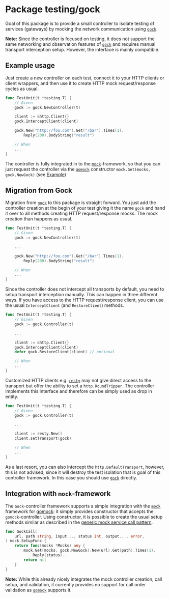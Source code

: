 # Package testing/gock

Goal of this package is to provide a small controller to isolate testing of
services (gateways) by mocking the network communication using [`gock`][gock].

**Note:** Since the controller is focused on testing, it does not support the
same networking and observation features of [`gock`][gock] and requires manual
transport interception setup. However, the interface is mainly compatible.


## Example usage

Just create a new controller on each test, connect it to your HTTP clients or
client wrappers, and then use it to create HTTP mock request/response cycles
as usual.


```go
func TestUnit(t *testing.T) {
    // Given
    gock := gock.NewController(t)

    client := &http.Client{}
    gock.InterceptClient(client)

    gock.New("http://foo.com").Get("/bar").Times(1).
        Reply(200).BodyString("result")

    // When
    ...
}
```

The controller is fully integrated in to the [`mock`](../mock)-framework, so
that you can just request the controller via the [`gomock`][gomock] constructor
`mock.Get(mocks, gock.NewGock)` (see
[Example](#integration-with-mock-framework))


## Migration from Gock

Migration from [`gock`][gock] to this package is straight forward. You just add
the controller creation at the begin of your test giving it the name `gock` and
hand it over to all methods creating HTTP request/response mocks. The mock
creation than happens as usual.

```go
func TestUnit(t *testing.T) {
    // Given
    gock := gock.NewController(t)

    ...

    gock.New("http://foo.com").Get("/bar").Times(1).
        Reply(200).BodyString("result")

    // WHen
    ...
}
```

Since the controller does not intercept all transports by default, you need to
setup transport interception manually. This can happen in three different ways.
If you have access to the HTTP request/response client, you can use the usual
`InterceptClient` (and `RestoreClient`) methods.

```go
func TestUnit(t *testing.T) {
    // Given
    gock := gock.Controller(t)

    ...

    client := &http.Client{}
    gock.InterceptClient(client)
    defer gock.RestoreClient(client) // optional

    // When
    ...
}
```

Customized HTTP clients e.g. [`resty`][resty] may not give direct access to the
transport but offer the ability to set a `http.RoundTripper`. The controller
implements this interface and therefore can be simply used as drop in entity.

```go
func TestUnit(t *testing.T) {
    // Given
    gock := gock.Controller(t)

    ...

    client := resty.New()
    client.setTransport(gock)

    // When
    ...
}
```

As a last resort, you can also intercept the `http.DefaultTransport`, however,
this is not advised, since it will destroy the test isolation that is goal of
this controller framework. In this case you should use [`gock`][gock] directly.


## Integration with `mock`-framework

The `Gock`-controller framework supports a simple integration with the
[`mock`](../mock) framework for [gomock][gomock]: it simply provides constructor
that accepts the `gomock`-controller. Using constructor, it is possible to
create the usual setup methods similar as described in the
[generic mock service call pattern](../mock#generic-mock-service-call-pattern).

```go
func GockCall(
    url, path string, input..., status int, output..., error,
) mock.SetupFunc {
    return func(mocks *Mocks) any {
        mock.Get(mocks, gock.NewGock).New(url).Get(path).Times(1).
            Reply(status)...
        return nil
    }
}
```

**Note:** While this already nicely integrates the mock controller creation,
call setup, and validation, it currently provides no support for call order
validation as [`gomock`][gomock] supports it.


[gomock]: <https://github.com/golang/mock>
[gock]: <https://github.com/h2non/gock>
[resty]: <https://github.com/go-resty/resty>
